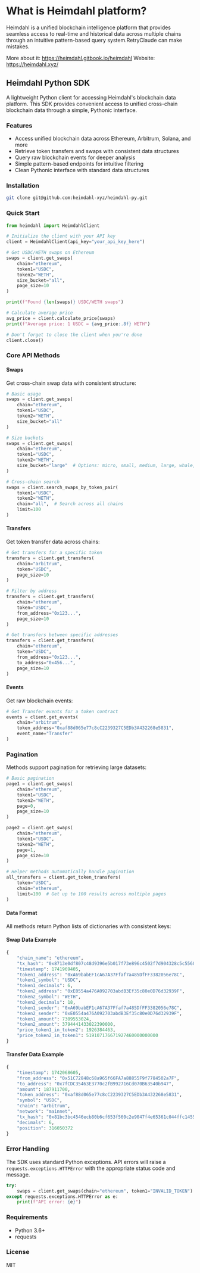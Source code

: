 # What is Heimdahl platform?

Heimdahl is a unified blockchain intelligence platform that provides seamless access to real-time and historical data
across multiple chains through an intuitive pattern-based query system.RetryClaude can make mistakes. 

More about it: https://heimdahl.gitbook.io/heimdahl
Website: https://heimdahl.xyz/

## Heimdahl Python SDK

A lightweight Python client for accessing Heimdahl's blockchain data platform. This SDK provides convenient access to
unified cross-chain blockchain data through a simple, Pythonic interface.

### Features

- Access unified blockchain data across Ethereum, Arbitrum, Solana, and more
- Retrieve token transfers and swaps with consistent data structures
- Query raw blockchain events for deeper analysis
- Simple pattern-based endpoints for intuitive filtering
- Clean Pythonic interface with standard data structures

### Installation

```bash
git clone git@github.com:heimdahl-xyz/heimdahl-py.git
```

### Quick Start

```python
from heimdahl import HeimdahlClient

# Initialize the client with your API key
client = HeimdahlClient(api_key="your_api_key_here")

# Get USDC/WETH swaps on Ethereum
swaps = client.get_swaps(
    chain="ethereum",
    token1="USDC",
    token2="WETH",
    size_bucket="all",
    page_size=10
)

print(f"Found {len(swaps)} USDC/WETH swaps")

# Calculate average price
avg_price = client.calculate_price(swaps)
print(f"Average price: 1 USDC = {avg_price:.8f} WETH")

# Don't forget to close the client when you're done
client.close()
```

### Core API Methods

#### Swaps

Get cross-chain swap data with consistent structure:

```python
# Basic usage
swaps = client.get_swaps(
    chain="ethereum",
    token1="USDC",
    token2="WETH",
    size_bucket="all"
)

# Size buckets
swaps = client.get_swaps(
    chain="ethereum",
    token1="USDC",
    token2="WETH",
    size_bucket="large"  # Options: micro, small, medium, large, whale, all
)

# Cross-chain search
swaps = client.search_swaps_by_token_pair(
    token1="USDC",
    token2="WETH",
    chain="all",  # Search across all chains
    limit=100
)
```

#### Transfers

Get token transfer data across chains:

```python
# Get transfers for a specific token
transfers = client.get_transfers(
    chain="arbitrum",
    token="USDC",
    page_size=10
)

# Filter by address
transfers = client.get_transfers(
    chain="ethereum",
    token="USDC", 
    from_address="0x123...",
    page_size=10
)

# Get transfers between specific addresses
transfers = client.get_transfers(
    chain="ethereum",
    token="USDC",
    from_address="0x123...",
    to_address="0x456...",
    page_size=10
)
```

#### Events

Get raw blockchain events:

```python
# Get Transfer events for a token contract
events = client.get_events(
    chain="arbitrum",
    token_address="0xaf88d065e77c8cC2239327C5EDb3A432268e5831",
    event_name="Transfer"
)
```

### Pagination

Methods support pagination for retrieving large datasets:

```python
# Basic pagination
page1 = client.get_swaps(
    chain="ethereum",
    token1="USDC", 
    token2="WETH",
    page=0,
    page_size=10
)

page2 = client.get_swaps(
    chain="ethereum",
    token1="USDC", 
    token2="WETH",
    page=1,
    page_size=10
)

# Helper methods automatically handle pagination
all_transfers = client.get_token_transfers(
    token="USDC",
    chain="ethereum",
    limit=100  # Get up to 100 results across multiple pages
)
```

#### Data Format

All methods return Python lists of dictionaries with consistent keys:

#### Swap Data Example

```python
{
    "chain_name": "ethereum",
    "tx_hash": "0x8713e0df807c48d9396e5b017f73e896c4502f7d904328c5c556886744c328a4",
    "timestamp": 1741969405,
    "token1_address": "0xA69babEF1cA67A37Ffaf7a485DfFF3382056e78C",
    "token1_symbol": "USDC",
    "token1_decimals": 6,
    "token2_address": "0xE0554a476A092703abdB3Ef35c80e0D76d32939F",
    "token2_symbol": "WETH",
    "token2_decimals": 18,
    "token1_sender": "0xA69babEF1cA67A37Ffaf7a485DfFF3382056e78C",
    "token2_sender": "0xE0554a476A092703abdB3Ef35c80e0D76d32939F",
    "token1_amount": 7309553024,
    "token2_amount": 3794441433022390000,
    "price_token1_in_token2": 1926384463,
    "price_token2_in_token1": 519107176671927460000000000
}
```

#### Transfer Data Example

```python
{
    "timestamp": 1742068605,
    "from_address": "0x51C72848c68a965f66FA7a88855F9f7784502a7F",
    "to_address": "0x7fCDC35463E3770c2fB992716Cd070B63540b947",
    "amount": 187911700,
    "token_address": "0xaf88d065e77c8cC2239327C5EDb3A432268e5831",
    "symbol": "USDC",
    "chain": "arbitrum",
    "network": "mainnet",
    "tx_hash": "0x81bc3bc4546ecb80b6cf653f560c2e9047f4e65361c044ffc14556a454cd4196",
    "decimals": 6,
    "position": 316050372
}
```

### Error Handling

The SDK uses standard Python exceptions. API errors will raise a `requests.exceptions.HTTPError` with the appropriate
status code and message.

```python
try:
    swaps = client.get_swaps(chain="ethereum", token1="INVALID_TOKEN")
except requests.exceptions.HTTPError as e:
    print(f"API error: {e}")
```

### Requirements

- Python 3.6+
- requests

### License

MIT
